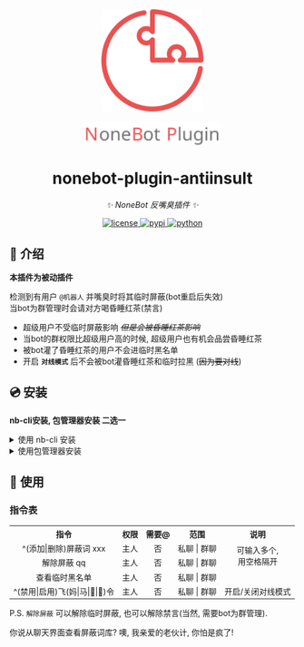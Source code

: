 <div align="center">
  <a href="https://v2.nonebot.dev/store"><img src="https://raw.githubusercontent.com/tkgs0/nbpt/resources/nbp_logo.png" width="180" height="180" alt="NoneBotPluginLogo"></a>
  <br>
  <p><img src="https://raw.githubusercontent.com/tkgs0/nbpt/resources/NoneBotPlugin.svg" width="240" alt="NoneBotPluginText"></p>
</div>

<div align="center">

# nonebot-plugin-antiinsult
  
_✨ NoneBot 反嘴臭插件 ✨_
  

<a href="./LICENSE">
    <img src="https://img.shields.io/github/license/tkgs0/nonebot-plugin-antiinsult.svg" alt="license">
</a>
<a href="https://pypi.python.org/pypi/nonebot-plugin-antiinsult">
    <img src="https://img.shields.io/pypi/v/nonebot-plugin-antiinsult.svg" alt="pypi">
</a>
<a href="https://www.python.org">
    <img src="https://img.shields.io/badge/python-3.8+-blue.svg" alt="python">
</a>

</div>

  
## 📖 介绍
  
**本插件为被动插件**  
  
检测到有用户 `@机器人` 并嘴臭时将其临时屏蔽(bot重启后失效)  
当bot为群管理时会请对方喝昏睡红茶(禁言)  
  
- 超级用户不受临时屏蔽影响 _~~但是会被昏睡红茶影响~~_  
- 当bot的群权限比超级用户高的时候, 超级用户也有机会品尝昏睡红茶  
- 被bot灌了昏睡红茶的用户不会进临时黑名单  
- 开启 **`对线模式`** 后不会被bot灌昏睡红茶和临时拉黑 (~~因为要对线~~)  
  
  
## 💿 安装

**nb-cli安装, 包管理器安装  二选一**

<details>
<summary>使用 nb-cli 安装</summary>

在 nonebot2 项目的根目录下打开命令行, 输入以下指令即可安装

    nb plugin install nonebot-plugin-antiinsult

</details>

<details>
<summary>使用包管理器安装</summary>

在 nonebot2 项目的插件目录下, 打开命令行,

**根据你使用的包管理器, 输入相应的安装命令**

<details>
<summary>pip</summary>

    pip install nonebot-plugin-antiinsult

</details>
<details>
<summary>pdm</summary>

    pdm add nonebot-plugin-antiinsult

</details>
<details>
<summary>poetry</summary>

    poetry add nonebot-plugin-antiinsult

</details>
<details>
<summary>conda</summary>

    conda install nonebot-plugin-antiinsult

</details>

打开 bot项目下的 `pyproject.toml` 文件,

在其 `plugins` 里加入 `nonebot_plugin_antiinsult`

    plugins = ["nonebot_plugin_antiinsult"]

</details>
</details>

## 🎉 使用

### 指令表

<table> 
  <tr align="center">
    <th> 指令 </th>
    <th> 权限 </th>
    <th> 需要@ </th>
    <th> 范围 </th>
    <th> 说明 </th>
  </tr>
  <tr align="center">
    <td> ^(添加|删除)屏蔽词 xxx </td>
    <td> 主人 </td>
    <td> 否 </td>
    <td> 私聊 | 群聊 </td>
    <td rowspan="2"> 可输入多个,<br>用空格隔开 </td>
  </tr>
  <tr align="center">
    <td> 解除屏蔽 qq </td>
    <td> 主人 </td>
    <td> 否 </td>
    <td> 私聊 | 群聊 </td>
  </tr>
  <tr align="center">
    <td> 查看临时黑名单 </td>
    <td> 主人 </td>
    <td> 否 </td>
    <td> 私聊 | 群聊 </td>
    <td> </td>
  </tr>
  <tr align="center">
    <td> ^(禁用|启用)飞(妈|马|🐴|🐎)令 </td>
    <td> 主人 </td>
    <td> 否 </td>
    <td> 私聊 | 群聊 </td>
    <td> 开启/关闭对线模式 </td>
</table>

P.S. `解除屏蔽` 可以解除临时屏蔽, 也可以解除禁言(当然, 需要bot为群管理).  
  
你说从聊天界面查看屏蔽词库? 噢, 我亲爱的老伙计, 你怕是疯了!  
  
